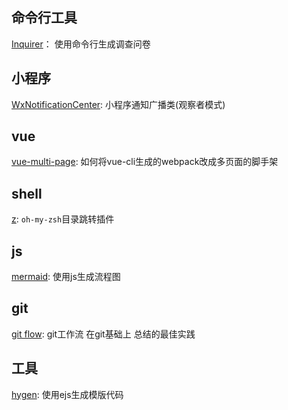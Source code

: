 ## 命令行工具
[Inquirer](https://github.com/SBoudrias/Inquirer.js)： 使用命令行生成调查问卷 

## 小程序
[WxNotificationCenter](https://github.com/icindy/WxNotificationCenter): 小程序通知广播类(观察者模式)

## vue
[vue-multi-page](https://github.com/jarvan4dev/vue-multi-page): 如何将vue-cli生成的webpack改成多页面的脚手架

## shell
[z](https://github.com/robbyrussell/oh-my-zsh/tree/master/plugins/z): `oh-my-zsh`目录跳转插件


## js
[mermaid](https://github.com/knsv/mermaid): 使用js生成流程图

## git
[git flow](https://github.com/nvie/gitflow): git工作流 在git基础上 总结的最佳实践

## 工具

[hygen](https://github.com/jondot/hygen): 使用ejs生成模版代码